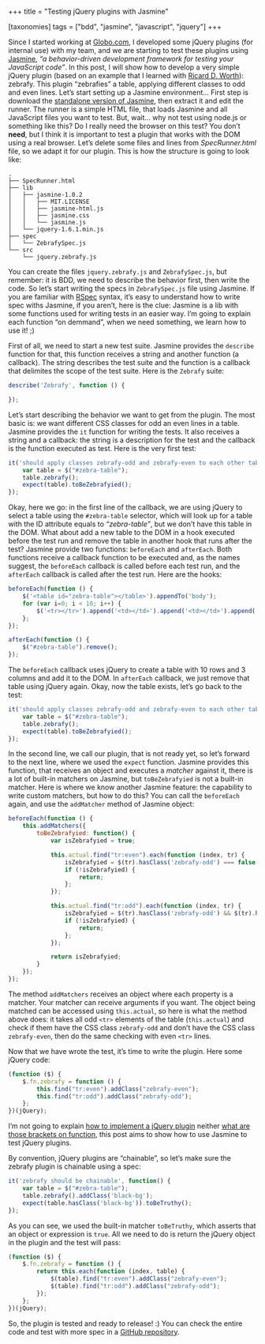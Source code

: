 +++
title = "Testing jQuery plugins with Jasmine"

[taxonomies]
tags = ["bdd", "jasmine", "javascript", "jquery"]
+++

Since I started working at [Globo.com](http://globo.com), I developed some
jQuery plugins (for internal use) with my team, and we are starting to test
these plugins using [Jasmine](https://pivotal.github.com/jasmine/), _“a
behavior-driven development framework for testing your JavaScript code”_. In
this post, I will show how to develop a very simple jQuery plugin (based on an
example that I learned with [Ricard D. Worth](http://rdworth.org/)): zebrafy.
This plugin “zebrafies” a table, applying different classes to odd and even
lines. Let’s start setting up a Jasmine environment... First step is download
the [standalone version of
Jasmine](https://pivotal.github.com/jasmine/download.html), then extract it and
edit the runner. The runner is a simple HTML file, that loads Jasmine and all
JavaScript files you want to test. But, wait... why not test using node.js or
something like this? Do I really need the browser on this test? You don’t
**need**, but I think it is important to test a plugin that works with the DOM
using a real browser. Let’s delete some files and lines from _SpecRunner.html_
file, so we adapt it for our plugin. This is how the structure is going to look
like:

```
.
├── SpecRunner.html
├── lib
│   ├── jasmine-1.0.2
│   │   ├── MIT.LICENSE
│   │   ├── jasmine-html.js
│   │   ├── jasmine.css
│   │   └── jasmine.js
│   └── jquery-1.6.1.min.js
├── spec
│   └── ZebrafySpec.js
└── src
    └── jquery.zebrafy.js
```

You can create the files `jquery.zebrafy.js` and `ZebrafySpec.js`, but
remember: it is BDD, we need to describe
the behavior first, then write the code. So let’s start writing the specs in
`ZebrafySpec.js` file using Jasmine. If you are familiar with
[RSpec](http://rspec.info) syntax, it’s easy to understand how to write spec
withs Jasmine, if you aren’t, here is the clue: Jasmine is a lib with some
functions used for writing tests in an easier way. I’m going to explain each
function “on demmand”, when we need something, we learn how to use it! ;)

First of all, we need to start a new test suite. Jasmine provides the
`describe` function for that, this function receives a string and another
function (a callback). The string describes the test suite and the function is
a callback that delimites the scope of the test suite. Here is the `Zebrafy`
suite:

```javascript
describe('Zebrafy', function () {

});
```

Let’s start describing the behavior we want to get from the plugin. The most
basic is: we want different CSS classes for odd an even lines in a table.
Jasmine provides the `it` function for writing the tests. It also receives a
string and a callback: the string is a description for the test and the
callback is the function executed as test. Here is the very first test:

```javascript
it('should apply classes zebrafy-odd and zebrafy-even to each other table lines', function () {
    var table = $("#zebra-table");
    table.zebrafy();
    expect(table).toBeZebrafyied();
});
```

Okay, here we go: in the first line of the callback, we are using jQuery to
select a table using the `#zebra-table` selector, which will look up for a
table with the ID attribute equals to _“zebra-table”_, but we don’t have this
table in the DOM. What about add a new table to the DOM in a hook executed
before the test run and remove the table in another hook that runs after the
test? Jasmine provide two functions: `beforeEach` and `afterEach`. Both
functions receive a callback function to be executed and, as the names suggest,
the `beforeEach` callback is called before each test run, and the `afterEach`
callback is called after the test run. Here are the hooks:

```javascript
beforeEach(function () {
    $('<table id="zebra-table"></table>').appendTo('body');
    for (var i=0; i < 10; i++) {
        $('<tr></tr>').append('<td></td>').append('<td></td>').append('<td></td>').appendTo('#zebra-table');
    };
});

afterEach(function () {
    $("#zebra-table").remove();
});
```

The `beforeEach` callback uses jQuery to create a table with 10 rows and 3
columns and add it to the DOM. In `afterEach` callback, we just remove that
table using jQuery again. Okay, now the table exists, let’s go back to the
test:

```javascript
it('should apply classes zebrafy-odd and zebrafy-even to each other table lines', function () {
    var table = $("#zebra-table");
    table.zebrafy();
    expect(table).toBeZebrafyied();
});
```

In the second line, we call our plugin, that is not ready yet, so let’s forward
to the next line, where we used the `expect` function. Jasmine provides this
function, that receives an object and executes a _matcher_ against it, there is
a lot of built-in matchers on Jasmine, but `toBeZebrafyied` is not a built-in
matcher. Here is where we know another Jasmine feature: the capability to write
custom matchers, but how to do this? You can call the `beforeEach` again, and
use the `addMatcher` method of Jasmine object:

```javascript
beforeEach(function () {
    this.addMatchers({
        toBeZebrafyied: function() {
            var isZebrafyied = true;

            this.actual.find("tr:even").each(function (index, tr) {
                isZebrafyied = $(tr).hasClass('zebrafy-odd') === false && $(tr).hasClass('zebrafy-even');
                if (!isZebrafyied) {
                    return;
                };
            });

            this.actual.find("tr:odd").each(function (index, tr) {
                isZebrafyied = $(tr).hasClass('zebrafy-odd') && $(tr).hasClass('zebrafy-even') === false;
                if (!isZebrafyied) {
                    return;
                };
            });

            return isZebrafyied;
        }
    });
});
```

The method `addMatchers` receives an object where each property is a matcher.
Your matcher can receive arguments if you want. The object being matched can be
accessed using `this.actual`, so here is what the method above does: it takes
all odd `<tr>` elements of the table (`this.actual`) and check if them have the
CSS class `zebrafy-odd` and don’t have the CSS class `zebrafy-even`, then do
the same checking with even `<tr>` lines.

Now that we have wrote the test, it’s time to write the plugin. Here some
jQuery code:

```javascript
(function ($) {
    $.fn.zebrafy = function () {
        this.find("tr:even").addClass("zebrafy-even");
        this.find("tr:odd").addClass("zebrafy-odd");
    };
})(jQuery);
```

I’m not going to explain [how to implement a jQuery
plugin](http://docs.jquery.com/Plugins/Authoring) neither [what are those
brackets on
function](http://benalman.com/news/2010/11/immediately-invoked-function-expression/),
this post aims to show how to use Jasmine to test jQuery plugins.

By convention, jQuery plugins are “chainable”, so let’s make sure the zebrafy
plugin is chainable using a spec:

```javascript
it('zebrafy should be chainable', function() {
    var table = $("#zebra-table");
    table.zebrafy().addClass('black-bg');
    expect(table.hasClass('black-bg')).toBeTruthy();
});
```

As you can see, we used the built-in matcher `toBeTruthy`, which asserts that
an object or expression is `true`. All we need to do is return the jQuery
object in the plugin and the test will pass:

```javascript
(function ($) {
    $.fn.zebrafy = function () {
        return this.each(function (index, table) {
            $(table).find("tr:even").addClass("zebrafy-even");
            $(table).find("tr:odd").addClass("zebrafy-odd");
        });
    };
})(jQuery);
```

So, the plugin is tested and ready to release! :) You can check the entire code
and test with more spec in a [GitHub
repository](https://github.com/fsouza/jquery-testing-jasmine).
